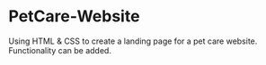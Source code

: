 # PetCare-Website
Using HTML &amp; CSS to create a landing page for a pet care website. Functionality can be added.

